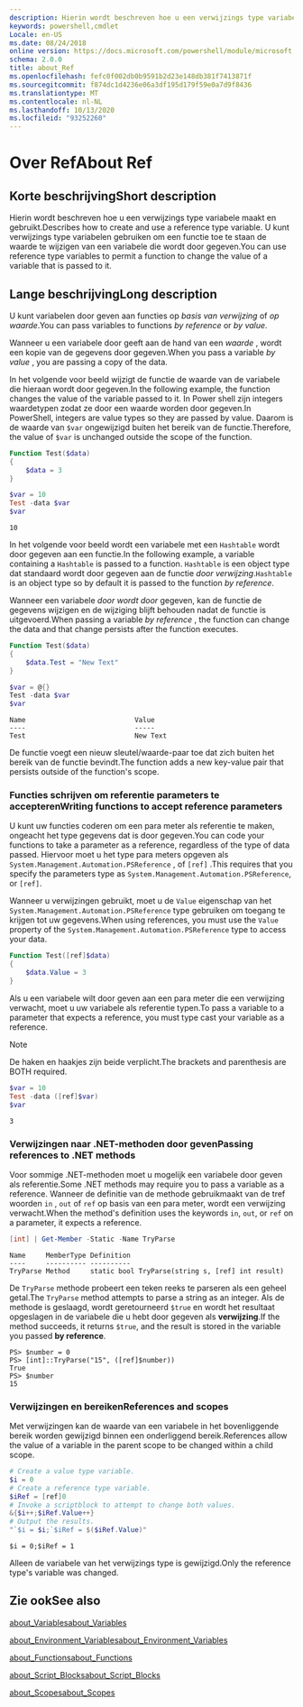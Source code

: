 ```yaml
---
description: Hierin wordt beschreven hoe u een verwijzings type variabele maakt en gebruikt. U kunt verwijzings type variabelen gebruiken om een functie toe te staan de waarde te wijzigen van een variabele die wordt door gegeven.
keywords: powershell,cmdlet
Locale: en-US
ms.date: 08/24/2018
online version: https://docs.microsoft.com/powershell/module/microsoft.powershell.core/about/about_ref?view=powershell-6&WT.mc_id=ps-gethelp
schema: 2.0.0
title: about_Ref
ms.openlocfilehash: fefc0f002db0b9591b2d23e148db381f7413871f
ms.sourcegitcommit: f874dc1d4236e06a3df195d179f59e0a7d9f8436
ms.translationtype: MT
ms.contentlocale: nl-NL
ms.lasthandoff: 10/13/2020
ms.locfileid: "93252260"
---
```

# <a name="about-ref"></a><span data-ttu-id="9f4f0-105">Over Ref</span><span class="sxs-lookup"><span data-stu-id="9f4f0-105">About Ref</span></span>

## <a name="short-description"></a><span data-ttu-id="9f4f0-106">Korte beschrijving</span><span class="sxs-lookup"><span data-stu-id="9f4f0-106">Short description</span></span>
<span data-ttu-id="9f4f0-107">Hierin wordt beschreven hoe u een verwijzings type variabele maakt en gebruikt.</span><span class="sxs-lookup"><span data-stu-id="9f4f0-107">Describes how to create and use a reference type variable.</span></span> <span data-ttu-id="9f4f0-108">U kunt verwijzings type variabelen gebruiken om een functie toe te staan de waarde te wijzigen van een variabele die wordt door gegeven.</span><span class="sxs-lookup"><span data-stu-id="9f4f0-108">You can use reference type variables to permit a function to change the value of a variable that is passed to it.</span></span>

## <a name="long-description"></a><span data-ttu-id="9f4f0-109">Lange beschrijving</span><span class="sxs-lookup"><span data-stu-id="9f4f0-109">Long description</span></span>

<span data-ttu-id="9f4f0-110">U kunt variabelen door geven aan functies op *basis van verwijzing* of *op waarde*.</span><span class="sxs-lookup"><span data-stu-id="9f4f0-110">You can pass variables to functions *by reference* or *by value*.</span></span>

<span data-ttu-id="9f4f0-111">Wanneer u een variabele door geeft aan de hand van een *waarde* , wordt een kopie van de gegevens door gegeven.</span><span class="sxs-lookup"><span data-stu-id="9f4f0-111">When you pass a variable *by value* , you are passing a copy of the data.</span></span>

<span data-ttu-id="9f4f0-112">In het volgende voor beeld wijzigt de functie de waarde van de variabele die hieraan wordt door gegeven.</span><span class="sxs-lookup"><span data-stu-id="9f4f0-112">In the following example, the function changes the value of the variable passed to it.</span></span> <span data-ttu-id="9f4f0-113">In Power shell zijn integers waardetypen zodat ze door een waarde worden door gegeven.</span><span class="sxs-lookup"><span data-stu-id="9f4f0-113">In PowerShell, integers are value types so they are passed by value.</span></span>
<span data-ttu-id="9f4f0-114">Daarom is de waarde van `$var` ongewijzigd buiten het bereik van de functie.</span><span class="sxs-lookup"><span data-stu-id="9f4f0-114">Therefore, the value of `$var` is unchanged outside the scope of the function.</span></span>

```powershell
Function Test($data)
{
    $data = 3
}

$var = 10
Test -data $var
$var
```

```output
10
```

<span data-ttu-id="9f4f0-115">In het volgende voor beeld wordt een variabele met een `Hashtable` wordt door gegeven aan een functie.</span><span class="sxs-lookup"><span data-stu-id="9f4f0-115">In the following example, a variable containing a `Hashtable` is passed to a function.</span></span> <span data-ttu-id="9f4f0-116">`Hashtable` is een object type dat standaard wordt door gegeven aan de functie *door verwijzing*.</span><span class="sxs-lookup"><span data-stu-id="9f4f0-116">`Hashtable` is an object type so by default it is passed to the function *by reference*.</span></span>

<span data-ttu-id="9f4f0-117">Wanneer een variabele *door wordt door* gegeven, kan de functie de gegevens wijzigen en de wijziging blijft behouden nadat de functie is uitgevoerd.</span><span class="sxs-lookup"><span data-stu-id="9f4f0-117">When passing a variable *by reference* , the function can change the data and that change persists after the function executes.</span></span>

```powershell
Function Test($data)
{
    $data.Test = "New Text"
}

$var = @{}
Test -data $var
$var
```

```output
Name                           Value
----                           -----
Test                           New Text
```

<span data-ttu-id="9f4f0-118">De functie voegt een nieuw sleutel/waarde-paar toe dat zich buiten het bereik van de functie bevindt.</span><span class="sxs-lookup"><span data-stu-id="9f4f0-118">The function adds a new key-value pair that persists outside of the function's scope.</span></span>

### <a name="writing-functions-to-accept-reference-parameters"></a><span data-ttu-id="9f4f0-119">Functies schrijven om referentie parameters te accepteren</span><span class="sxs-lookup"><span data-stu-id="9f4f0-119">Writing functions to accept reference parameters</span></span>

<span data-ttu-id="9f4f0-120">U kunt uw functies coderen om een para meter als referentie te maken, ongeacht het type gegevens dat is door gegeven.</span><span class="sxs-lookup"><span data-stu-id="9f4f0-120">You can code your functions to take a parameter as a reference, regardless of the type of data passed.</span></span> <span data-ttu-id="9f4f0-121">Hiervoor moet u het type para meters opgeven als `System.Management.Automation.PSReference` , of `[ref]` .</span><span class="sxs-lookup"><span data-stu-id="9f4f0-121">This requires that you specify the parameters type as `System.Management.Automation.PSReference`, or `[ref]`.</span></span>

<span data-ttu-id="9f4f0-122">Wanneer u verwijzingen gebruikt, moet u de `Value` eigenschap van het `System.Management.Automation.PSReference` type gebruiken om toegang te krijgen tot uw gegevens.</span><span class="sxs-lookup"><span data-stu-id="9f4f0-122">When using references, you must use the `Value` property of the `System.Management.Automation.PSReference` type to access your data.</span></span>

```powershell
Function Test([ref]$data)
{
    $data.Value = 3
}
```

<span data-ttu-id="9f4f0-123">Als u een variabele wilt door geven aan een para meter die een verwijzing verwacht, moet u uw variabele als referentie typen.</span><span class="sxs-lookup"><span data-stu-id="9f4f0-123">To pass a variable to a parameter that expects a reference, you must type cast your variable as a reference.</span></span>

> [!NOTE]
> <span data-ttu-id="9f4f0-124">De haken en haakjes zijn beide verplicht.</span><span class="sxs-lookup"><span data-stu-id="9f4f0-124">The brackets and parenthesis are BOTH required.</span></span>

```powershell
$var = 10
Test -data ([ref]$var)
$var
```

```output
3
```

### <a name="passing-references-to-net-methods"></a><span data-ttu-id="9f4f0-125">Verwijzingen naar .NET-methoden door geven</span><span class="sxs-lookup"><span data-stu-id="9f4f0-125">Passing references to .NET methods</span></span>

<span data-ttu-id="9f4f0-126">Voor sommige .NET-methoden moet u mogelijk een variabele door geven als referentie.</span><span class="sxs-lookup"><span data-stu-id="9f4f0-126">Some .NET methods may require you to pass a variable as a reference.</span></span> <span data-ttu-id="9f4f0-127">Wanneer de definitie van de methode gebruikmaakt van de tref woorden `in` , `out` of `ref` op basis van een para meter, wordt een verwijzing verwacht.</span><span class="sxs-lookup"><span data-stu-id="9f4f0-127">When the method's definition uses the keywords `in`, `out`, or `ref` on a parameter, it expects a reference.</span></span>

```powershell
[int] | Get-Member -Static -Name TryParse
```

```output
Name     MemberType Definition
----     ---------- ----------
TryParse Method     static bool TryParse(string s, [ref] int result)
```

<span data-ttu-id="9f4f0-128">De `TryParse` methode probeert een teken reeks te parseren als een geheel getal.</span><span class="sxs-lookup"><span data-stu-id="9f4f0-128">The `TryParse` method attempts to parse a string as an integer.</span></span> <span data-ttu-id="9f4f0-129">Als de methode is geslaagd, wordt geretourneerd `$true` en wordt het resultaat opgeslagen in de variabele die u hebt door gegeven als **verwijzing**.</span><span class="sxs-lookup"><span data-stu-id="9f4f0-129">If the method succeeds, it returns `$true`, and the result is stored in the variable you passed **by reference**.</span></span>

```
PS> $number = 0
PS> [int]::TryParse("15", ([ref]$number))
True
PS> $number
15
```

### <a name="references-and-scopes"></a><span data-ttu-id="9f4f0-130">Verwijzingen en bereiken</span><span class="sxs-lookup"><span data-stu-id="9f4f0-130">References and scopes</span></span>

<span data-ttu-id="9f4f0-131">Met verwijzingen kan de waarde van een variabele in het bovenliggende bereik worden gewijzigd binnen een onderliggend bereik.</span><span class="sxs-lookup"><span data-stu-id="9f4f0-131">References allow the value of a variable in the parent scope to be changed within a child scope.</span></span>

```powershell
# Create a value type variable.
$i = 0
# Create a reference type variable.
$iRef = [ref]0
# Invoke a scriptblock to attempt to change both values.
&{$i++;$iRef.Value++}
# Output the results.
"`$i = $i;`$iRef = $($iRef.Value)"
```

```output
$i = 0;$iRef = 1
```

<span data-ttu-id="9f4f0-132">Alleen de variabele van het verwijzings type is gewijzigd.</span><span class="sxs-lookup"><span data-stu-id="9f4f0-132">Only the reference type's variable was changed.</span></span>

## <a name="see-also"></a><span data-ttu-id="9f4f0-133">Zie ook</span><span class="sxs-lookup"><span data-stu-id="9f4f0-133">See also</span></span>

[<span data-ttu-id="9f4f0-134">about_Variables</span><span class="sxs-lookup"><span data-stu-id="9f4f0-134">about_Variables</span></span>](about_Variables.md)

[<span data-ttu-id="9f4f0-135">about_Environment_Variables</span><span class="sxs-lookup"><span data-stu-id="9f4f0-135">about_Environment_Variables</span></span>](about_Environment_Variables.md)

[<span data-ttu-id="9f4f0-136">about_Functions</span><span class="sxs-lookup"><span data-stu-id="9f4f0-136">about_Functions</span></span>](about_Functions.md)

[<span data-ttu-id="9f4f0-137">about_Script_Blocks</span><span class="sxs-lookup"><span data-stu-id="9f4f0-137">about_Script_Blocks</span></span>](about_Script_Blocks.md)

[<span data-ttu-id="9f4f0-138">about_Scopes</span><span class="sxs-lookup"><span data-stu-id="9f4f0-138">about_Scopes</span></span>](about_scopes.md)
